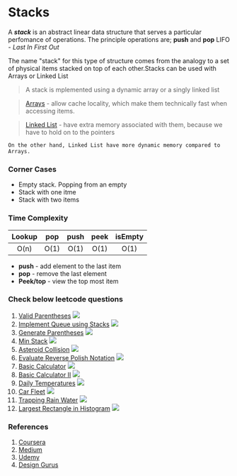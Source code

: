 # Stacks
A _**stack**_ is an abstract linear data structure that serves a particular perfomance of operations. The principle operations are; **push** and **pop**
LIFO - _Last In First Out_

The name "stack" for this type of structure comes from the analogy to a set of physical items stacked on top of each other.Stacks can be used with Arrays or Linked List

> A stack is mplemented using a dynamic array or a singly linked list

> [Arrays](https://github.com/RWambui/Data-structure-Interview-prep-JS/tree/main/src/data-structures/arrays) - allow cache locality, which make them technically fast when accessing items.

> [Linked List](https://github.com/RWambui/Data-structure-Interview-prep-JS/tree/main/src/data-structures/linked-lists) - have extra memory associated with them, because we have to hold on to the pointers

```
On the other hand, Linked List have more dynamic memory compared to Arrays.
```
### Corner Cases
* Empty stack. Popping from an empty
* Stack with one itme
* Stack with two items


### Time Complexity

| Lookup |  pop | push | peek | isEmpty |
|:------:|:----:|:----:|:----:|:-------:|
|  O(n)  | O(1) | O(1) | O(1) |   O(1)  |

  * **push** - add element to the last item
  * **pop** - remove the last element
  * **Peek/top** - view the top most item

### Check below leetcode questions
  1. [Valid Parentheses](https://leetcode.com/problems/valid-parentheses/) ![](https://img.shields.io/static/v1?label=&message=Easy&color=darkgreen)
  2. [Implement Queue using Stacks](https://leetcode.com/problems/implement-queue-using-stacks/) ![](https://img.shields.io/static/v1?label=&message=Easy&color=darkgreen) 
  3. [Generate Parentheses](https://leetcode.com/problems/implement-queue-using-stacks/) ![](https://img.shields.io/static/v1?label=&message=Medium&color=orange) 
  4. [Min Stack](https://leetcode.com/problems/min-stack/) ![](https://img.shields.io/static/v1?label=&message=Medium&color=orange) 
  5. [Asteroid Collision](https://leetcode.com/problems/asteroid-collision/) ![](https://img.shields.io/static/v1?label=&message=Medium&color=orange) 
  6. [Evaluate Reverse Polish Notation](https://leetcode.com/problems/evaluate-reverse-polish-notation/) ![](https://img.shields.io/static/v1?label=&message=Medium&color=orange) 
  7. [Basic Calculator](https://leetcode.com/problems/basic-calculator/) ![](https://img.shields.io/static/v1?label=&message=Hard&color=darkred)
  8. [Basic Calculator II](https://leetcode.com/problems/basic-calculator-ii/) ![](https://img.shields.io/static/v1?label=&message=Medium&color=orange) 
  9. [Daily Temperatures](https://leetcode.com/problems/daily-temperatures/) ![](https://img.shields.io/static/v1?label=&message=Medium&color=orange) 
  10. [Car Fleet](https://leetcode.com/problems/car-fleet/) ![](https://img.shields.io/static/v1?label=&message=Medium&color=orange) 
  10. [Trapping Rain Water](https://leetcode.com/problems/trapping-rain-water/) ![](https://img.shields.io/static/v1?label=&message=Hard&color=darkred) 
  11. [Largest Rectangle in Histogram](https://leetcode.com/problems/largest-rectangle-in-histogram/) ![](https://img.shields.io/static/v1?label=&message=Hard&color=darkred) 


  ### References
  1. [Coursera](https://www.coursera.org/lecture/data-structures/stacks-UdKzQ)
  2. [ Medium ](https://medium.com/basecs/stacks-and-overflows-dbcf7854dc67)
  3. [Udemy](https://www.udemy.com/course/master-the-coding-interview-data-structures-algorithms/?LSNPUBID=PPkX79%2Fc*b0&ranEAID=PPkX79%2Fc*b0&ranMID=39197&ranSiteID=PPkX79_c.b0-atM3WydGzI4qHE90fKPzHg&utm_medium=udemyads&utm_source=aff-campaign)
  4. [Design Gurus](https://designgurus.org/course/grokking-the-coding-interview)